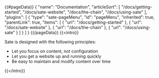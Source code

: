 {{#pageData}}
{
    "name": "Documentation",
    "articleSort": [
        "/docs/getting-started",
        "/docs/sate-website",
        "/docs/the-chain",
        "/docs/using-sate"
    ],
    "plugins": [
        {
            "type": "sate-pageMenu",
            "id": "pageMenu",
            "inherited": true,
            "parentLink": true,
            "items": [
                {
                    "url": "/docs/getting-started"
                },
                {
                    "url": "/docs/sate-website"
                },
                {
                    "url": "/docs/the-chain"
                },
                {
                    "url": "/docs/using-sate"
                }
            ]
        }
    ]
}
{{/pageData}}
{{<intro}}

Sate is designed with the following principles:

 * Let you focus on content, not configuration
 * Let you get a website up and running quickly
 * Be easy to maintain and modify content over time

{{</intro}}
